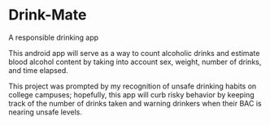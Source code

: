 # Drink-Mate
A responsible drinking app

This android app will serve as a way to count alcoholic drinks and estimate blood alcohol content by taking into account sex, weight, number of drinks, and time elapsed. 

This project was prompted by my recognition of unsafe drinking habits on college campuses; hopefully, this app will curb risky behavior by keeping track of the number of drinks taken and warning drinkers when their BAC is nearing unsafe levels.
